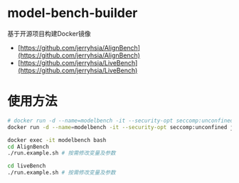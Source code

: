 # model-bench-builder

基于开源项目构建Docker镜像

- [https://github.com/jerryhsia/AlignBench](https://github.com/jerryhsia/AlignBench)
- [https://github.com/jerryhsia/LiveBench](https://github.com/jerryhsia/LiveBench)

# 使用方法

```bash
# docker run -d --name=modelbench -it --security-opt seccomp:unconfined jerry9916/modelbench:arm64
docker run -d --name=modelbench -it --security-opt seccomp:unconfined jerry9916/modelbench:amd64

docker exec -it modelbench bash
cd AlignBench
./run.example.sh # 按需修改变量及参数

cd liveBench
./run.example.sh # 按需修改变量及参数
```